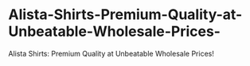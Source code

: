 # Alista-Shirts-Premium-Quality-at-Unbeatable-Wholesale-Prices-
Alista Shirts: Premium Quality at Unbeatable Wholesale Prices!
